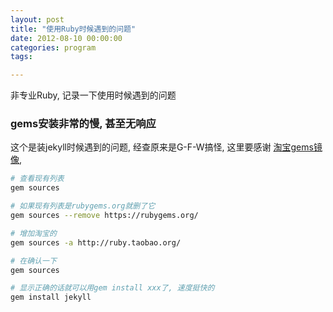 ```yaml
---
layout: post
title: "使用Ruby时候遇到的问题"
date: 2012-08-10 00:00:00
categories: program
tags:

---
```


非专业Ruby, 记录一下使用时候遇到的问题

### gems安装非常的慢, 甚至无响应

这个是装jekyll时候遇到的问题, 经查原来是G-F-W搞怪, 这里要感谢 [淘宝gems镜像][taobao],

```bash
# 查看现有列表
gem sources

# 如果现有列表是rubygems.org就删了它
gem sources --remove https://rubygems.org/

# 增加淘宝的
gem sources -a http://ruby.taobao.org/

# 在确认一下
gem sources

# 显示正确的话就可以用gem install xxx了, 速度挺快的
gem install jekyll

```


  [taobao]: http://ruby.taobao.org/
